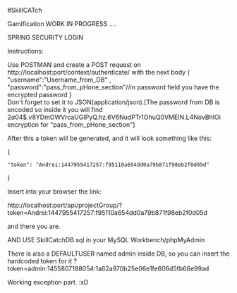 #SkillCATch

Gamification WORK IN PROGRESS ....

SPRING SECURITY LOGIN 

Instructions:

Use POSTMAN and create a POST request on http://localhost:port/context/authenticate/
with the next body 
{
  "username":"Username_from_DB"
  , "password":"pass_from_pHone_section"//in password field you have the encrypted password
}   
 Don't forget to set it to JSON(application/json).[The password from DB is encoded so inside it you will find $2a$04$.v8YDmOWVrcaUGIPyQ.hz.6V6NudPTr1OhuQ0VMEIN.L4NovBhlOi encryption for "pass_from_pHone_section"]

After this a token will be generated, and it will look something like this:

{
  
	"token": "Andrei:1447955417257:f95110a654dd0a79b871f98eb2f0d05d"

}

Insert into your browser the link:  

http://localhost:port/api/projectGroup/?token=Andrei:1447955417257:f95110a654dd0a79b871f98eb2f0d05d   

and there you are.



 AND USE SkillCatchDB.sql in your MySQL Workbench/phpMyAdmin

 There is also a DEFAULTUSER named admin inside DB, so you can insert the hardcoded token for it ?token=admin:1455807188054:1a62a970b25e06e1fe606d5fb66e99ad

 Working exception part. :xD